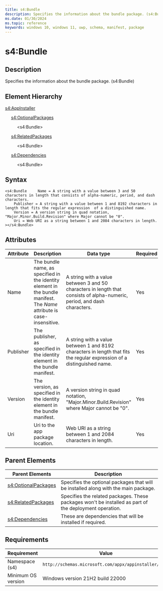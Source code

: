 ```yaml
---
title: s4:Bundle
description: Specifies the information about the bundle package. (s4:Bundle)
ms.date: 01/30/2024
ms.topic: reference
keywords: windows 10, windows 11, uwp, schema, manifest, package 
---
```


# s4:Bundle

## Description

Specifies the information about the bundle package. (s4:Bundle)

## Element Hierarchy

[s4:AppInstaller](element-s4-appinstaller.md)

&nbsp;&nbsp;&nbsp;&nbsp; [s4:OptionalPackages](element-s4-optionalpackages.md)

&nbsp;&nbsp;&nbsp;&nbsp; &nbsp;&nbsp;&nbsp;&nbsp;  &lt;s4:Bundle&gt;

&nbsp;&nbsp;&nbsp;&nbsp; [s4:RelatedPackages](element-s4-relatedpackages.md)

&nbsp;&nbsp;&nbsp;&nbsp; &nbsp;&nbsp;&nbsp;&nbsp;  &lt;s4:Bundle&gt;

&nbsp;&nbsp;&nbsp;&nbsp; [s4:Dependencies](element-s4-dependencies.md)

&nbsp;&nbsp;&nbsp;&nbsp; &nbsp;&nbsp;&nbsp;&nbsp;  &lt;s4:Bundle&gt;

## Syntax

```syntax
<s4:Bundle     Name = A string with a value between 3 and 50 characters in length that consists of alpha-numeric, period, and dash characters.
    Publisher = A string with a value between 1 and 8192 characters in length that fits the regular expression  of a distinguished name.
    Version = A version string in quad notation, "Major.Minor.Build.Revision" where Major cannot be "0".
    Uri = Web URI as a string between 1 and 2084 characters in length.
></s4:Bundle>
```


## Attributes

| Attribute | Description | Data type | Required |
| -----------| -------------| -----------| ----------|
| Name | The bundle name, as specified in the identity element in the bundle manifest. The *Name* attribute is case-insensitive. | A string with a value between 3 and 50 characters in length that consists of alpha-numeric, period, and dash characters.| Yes |
| Publisher | The publisher, as specified in the identity element in the bundle manifest. | A string with a value between 1 and 8192 characters in length that fits the regular expression  of a distinguished name.| Yes |
| Version | The version, as specified in the identity element in the bundle manifest. | A version string in quad notation, "Major.Minor.Build.Revision" where Major cannot be "0".| Yes |
| Uri | Uri to the app package location. | Web URI as a string between 1 and 2084 characters in length. | Yes |


## Parent Elements

| Parent Elements | Description |
|-----------------|-------------|
| [s4:OptionalPackages](element-s4-optionalpackages.md) | Specifies the optional packages that will be installed along with the main package. |
| [s4:RelatedPackages](element-s4-relatedpackages.md) | Specifies the related packages. These packages won't be installed as part of the deployment operation. |
| [s4:Dependencies](element-s4-dependencies.md) | These are dependencies that will be installed if required. |

## Requirements

| Requirement | Value |
| ---------------| -------------------------------------------------------------|
| Namespace (s4) | `http://schemas.microsoft.com/appx/appinstaller/2021` |
| Minimum OS version | Windows version 21H2 build 22000 |
